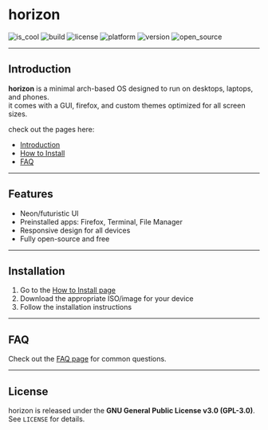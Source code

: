 # horizon

![is_cool](https://img.shields.io/badge/is_cool-yes-blue)
![build](https://img.shields.io/badge/build-passing-brightgreen)
![license](https://img.shields.io/badge/license-GPLv3-red)
![platform](https://img.shields.io/badge/platform-desktop%20%7C%20laptop%20%7C%20phone-cyan)
![version](https://img.shields.io/badge/version-1.0.0-neon)
![open_source](https://img.shields.io/badge/open%20source-yes-ff69b4)

---

## Introduction

**horizon** is a minimal arch-based OS designed to run on desktops, laptops, and phones.  
it comes with a GUI, firefox, and custom themes optimized for all screen sizes.  

check out the pages here:  
- [Introduction](index.html)  
- [How to Install](install.html)  
- [FAQ](faq.html)  

---

## Features

- Neon/futuristic UI  
- Preinstalled apps: Firefox, Terminal, File Manager  
- Responsive design for all devices  
- Fully open-source and free  

---

## Installation

1. Go to the [How to Install page](install.html)  
2. Download the appropriate ISO/image for your device  
3. Follow the installation instructions  

---

## FAQ

Check out the [FAQ page](faq.html) for common questions.  

---

## License

horizon is released under the **GNU General Public License v3.0 (GPL-3.0)**. See `LICENSE` for details.
